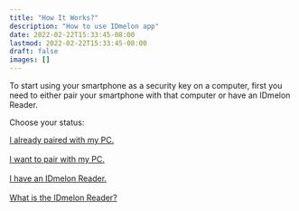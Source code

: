 ```yaml
---
title: "How It Works?"
description: "How to use IDmelon app"
date: 2022-02-22T15:33:45-08:00
lastmod: 2022-02-22T15:33:45-08:00
draft: false
images: []
---
```


To start using your smartphone as a security key on a computer, first you need to either pair your smartphone with that computer or have an IDmelon Reader.

Choose your status:

<a role="button" class="btn btn-outline-primary" href="http://docs.idmelon.com/pages/setupasecuritykey">I already paired with my PC.</a><br/><br/>
<a role="button" class="btn btn-outline-primary" href="http://docs.idmelon.com/pages/pairing/step1">I want to pair with my PC.</a><br/><br/>
<a role="button" class="btn btn-outline-primary" href="http://docs.idmelon.com/pages/pairing/step1">I have an IDmelon Reader.</a><br/><br/>
<a role="button" class="btn btn-outline-primary" href="http://docs.idmelon.com/pages/reader">What is the IDmelon Reader?</a>

<style>@media (max-width: 480px) {.navbar, .footer { display: none; }}</style>
